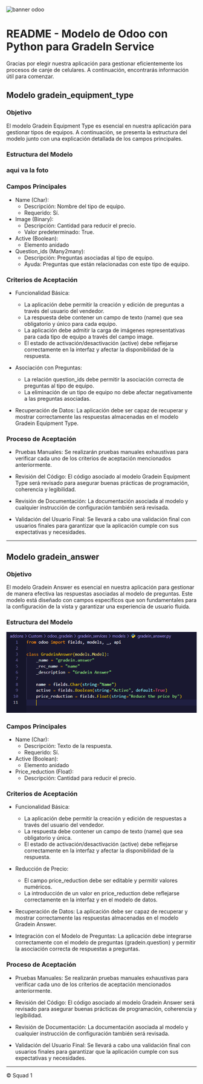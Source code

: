<img src="https://www.orbit.es/wp-content/uploads/2022/08/unete-a-la-gestion-de-clientes-simplificada-con-odoo-crm.jpg" alt="banner odoo">

# README - Modelo de Odoo con Python para GradeIn Service

Gracias por elegir nuestra aplicación para gestionar eficientemente los procesos de canje de celulares. A continuación, encontrarás información útil para comenzar.

## **Modelo gradein_equipment_type**

### Objetivo

El modelo Gradein Equipment Type es esencial en nuestra aplicación para gestionar tipos de equipos. A continuación, se presenta la estructura del modelo junto con una explicación detallada de los campos principales.

### Estructura del Modelo

### aqui va la foto

### Campos Principales

- Name (Char):
    - Descripción: Nombre del tipo de equipo.
    - Requerido: Sí.
- Image (Binary):
    - Descripción: Cantidad para reducir el precio.
    - Valor predeterminado: True.
- Active (Boolean):
    - Elemento anidado
- Question_ids (Many2many):
    - Descripción: Preguntas asociadas al tipo de equipo.
    - Ayuda: Preguntas que están relacionadas con este tipo de equipo.

### Criterios de Aceptación

- Funcionalidad Básica:
    - La aplicación debe permitir la creación y edición de preguntas a través del usuario del vendedor.
    - La respuesta debe contener un campo de texto (name) que sea obligatorio y único para cada equipo.
    - La aplicación debe admitir la carga de imágenes representativas para cada tipo de equipo a través del campo image.
    - El estado de activación/desactivación (active) debe reflejarse correctamente en la interfaz y afectar la disponibilidad de la respuesta.

- Asociación con Preguntas:
    - La relación question_ids debe permitir la asociación correcta de preguntas al tipo de equipo.
    - La eliminación de un tipo de equipo no debe afectar negativamente a las preguntas asociadas.

- Recuperación de Datos: La aplicación debe ser capaz de recuperar y mostrar correctamente las respuestas almacenadas en el modelo Gradein Equipment Type.

### Proceso de Aceptación

- Pruebas Manuales: Se realizarán pruebas manuales exhaustivas para verificar cada uno de los criterios de aceptación mencionados anteriormente.

- Revisión del Código: El código asociado al modelo Gradein Equipment Type será revisado para asegurar buenas prácticas de programación, coherencia y legibilidad.

- Revisión de Documentación: La documentación asociada al modelo y cualquier instrucción de configuración también será revisada.

- Validación del Usuario Final: Se llevará a cabo una validación final con usuarios finales para garantizar que la aplicación cumple con sus expectativas y necesidades.

---

## **Modelo gradein_answer**

### Objetivo

El modelo Gradein Answer es esencial en nuestra aplicación para gestionar de manera efectiva las respuestas asociadas al modelo de preguntas. Este modelo está diseñado con campos específicos que son fundamentales para la configuración de la vista y garantizar una experiencia de usuario fluida.

### Estructura del Modelo

![Alt text](image.png)

### Campos Principales

- Name (Char):
    - Descripción: Texto de la respuesta.
    - Requerido: Sí.
- Active (Boolean):
    - Elemento anidado
- Price_reduction (Float):
    - Descripción: Cantidad para reducir el precio.

### Criterios de Aceptación

- Funcionalidad Básica:
    - La aplicación debe permitir la creación y edición de respuestas a través del usuario del vendedor.
    - La respuesta debe contener un campo de texto (name) que sea obligatorio y única.
    - El estado de activación/desactivación (active) debe reflejarse correctamente en la interfaz y afectar la disponibilidad de la respuesta.

- Reducción de Precio:
    - El campo price_reduction debe ser editable y permitir valores numéricos.
    - La introducción de un valor en price_reduction debe reflejarse correctamente en la interfaz y en el modelo de datos. 

- Recuperación de Datos: La aplicación debe ser capaz de recuperar y mostrar correctamente las respuestas almacenadas en el modelo Gradein Answer. 

- Integración con el Modelo de Preguntas: La aplicación debe integrarse correctamente con el modelo de preguntas (gradein.question) y permitir la asociación correcta de respuestas a preguntas.

### Proceso de Aceptación

- Pruebas Manuales: Se realizarán pruebas manuales exhaustivas para verificar cada uno de los criterios de aceptación mencionados anteriormente.

- Revisión del Código: El código asociado al modelo Gradein Answer será revisado para asegurar buenas prácticas de programación, coherencia y legibilidad.

- Revisión de Documentación: La documentación asociada al modelo y cualquier instrucción de configuración también será revisada.

- Validación del Usuario Final: Se llevará a cabo una validación final con usuarios finales para garantizar que la aplicación cumple con sus expectativas y necesidades.

---
© Squad 1